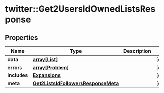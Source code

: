 # twitter::Get2UsersIdOwnedListsResponse


## Properties
Name | Type | Description | Notes
------------ | ------------- | ------------- | -------------
**data** | [**array[List]**](List.md) |  | [optional] 
**errors** | [**array[Problem]**](Problem.md) |  | [optional] 
**includes** | [**Expansions**](Expansions.md) |  | [optional] 
**meta** | [**Get2ListsIdFollowersResponseMeta**](Get2ListsIdFollowersResponse_meta.md) |  | [optional] 


